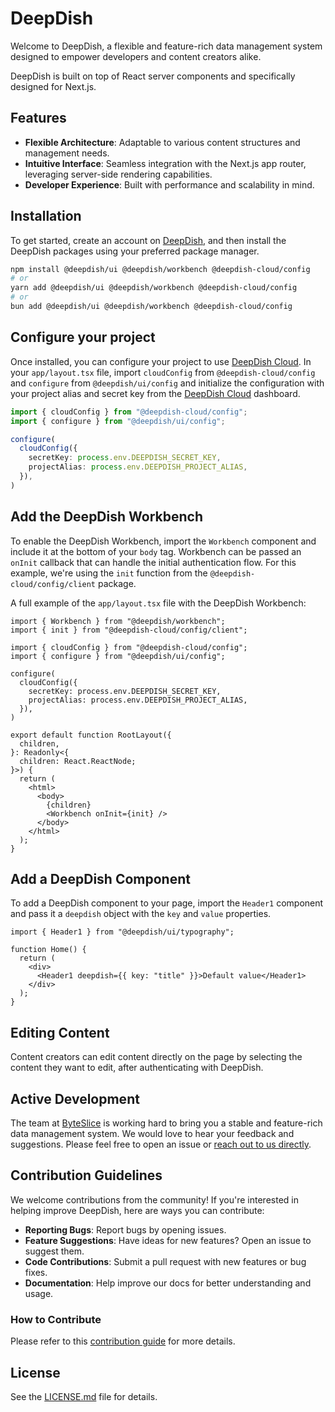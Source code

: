 # DeepDish

Welcome to DeepDish, a flexible and feature-rich data management system designed to empower developers and content creators alike.

DeepDish is built on top of React server components and specifically designed for Next.js.

## Features

- **Flexible Architecture**: Adaptable to various content structures and management needs.
- **Intuitive Interface**: Seamless integration with the Next.js app router, leveraging server-side rendering capabilities.
- **Developer Experience**: Built with performance and scalability in mind.

## Installation

To get started, create an account on [DeepDish](https://dashboard.deepdish.app), and then install the DeepDish packages using your preferred package manager.

```sh
npm install @deepdish/ui @deepdish/workbench @deepdish-cloud/config
# or
yarn add @deepdish/ui @deepdish/workbench @deepdish-cloud/config
# or
bun add @deepdish/ui @deepdish/workbench @deepdish-cloud/config
```

## Configure your project

Once installed, you can configure your project to use [DeepDish Cloud](https://dashboard.deepdish.app).
In your `app/layout.tsx` file, import `cloudConfig` from `@deepdish-cloud/config` and `configure` from `@deepdish/ui/config` and initialize the configuration with your project alias and secret key from the [DeepDish Cloud](https://dashboard.deepdish.app) dashboard.

```ts
import { cloudConfig } from "@deepdish-cloud/config";
import { configure } from "@deepdish/ui/config";

configure(
  cloudConfig({
    secretKey: process.env.DEEPDISH_SECRET_KEY,
    projectAlias: process.env.DEEPDISH_PROJECT_ALIAS,
  }),
)
```

## Add the DeepDish Workbench

To enable the DeepDish Workbench, import the `Workbench` component and include it at the bottom of your `body` tag.
Workbench can be passed an `onInit` callback that can handle the initial authentication flow.
For this example, we're using the `init` function from the `@deepdish-cloud/config/client` package.

A full example of the `app/layout.tsx` file with the DeepDish Workbench:

```tsx
import { Workbench } from "@deepdish/workbench";
import { init } from "@deepdish-cloud/config/client";

import { cloudConfig } from "@deepdish-cloud/config";
import { configure } from "@deepdish/ui/config";

configure(
  cloudConfig({
    secretKey: process.env.DEEPDISH_SECRET_KEY,
    projectAlias: process.env.DEEPDISH_PROJECT_ALIAS,
  }),
)

export default function RootLayout({
  children,
}: Readonly<{
  children: React.ReactNode;
}>) {
  return (
    <html>
      <body>
        {children}
        <Workbench onInit={init} />
      </body>
    </html>
  );
}
```

## Add a DeepDish Component

To add a DeepDish component to your page, import the `Header1` component and pass it a `deepdish` object with the `key` and `value` properties.

```tsx
import { Header1 } from "@deepdish/ui/typography";

function Home() {
  return (
    <div>
      <Header1 deepdish={{ key: "title" }}>Default value</Header1>
    </div>
  );
}
```

## Editing Content

Content creators can edit content directly on the page by selecting the content they want to edit, after authenticating with DeepDish.

## Active Development

The team at [ByteSlice](https://byteslice.co) is working hard to bring you a stable and feature-rich data management system. We would love to hear your feedback and suggestions. Please feel free to open an issue or [reach out to us directly](https://byteslice.co/contact).

## Contribution Guidelines

We welcome contributions from the community! If you're interested in helping improve DeepDish, here are ways you can contribute:

- **Reporting Bugs**: Report bugs by opening issues.
- **Feature Suggestions**: Have ideas for new features? Open an issue to suggest them.
- **Code Contributions**: Submit a pull request with new features or bug fixes.
- **Documentation**: Help improve our docs for better understanding and usage.

### How to Contribute

Please refer to this [contribution guide](./CONTRIBUTE.md) for more details.

## License

See the [LICENSE.md](LICENSE.md) file for details.
